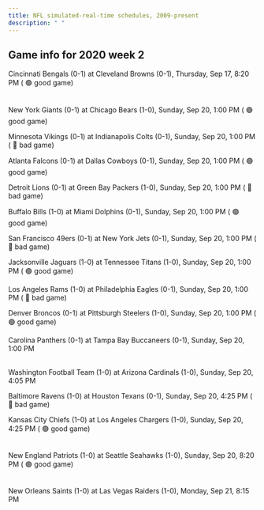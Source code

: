 ```yaml
---
title: NFL simulated-real-time schedules, 2009-present
description: " "
---
```


## Game info for 2020 week 2
Cincinnati Bengals (0-1) at Cleveland Browns (0-1), Thursday, Sep 17, 8:20 PM (	:green_circle: good game)

<br/>New York Giants (0-1) at Chicago Bears (1-0), Sunday, Sep 20, 1:00 PM (	:green_circle: good game)

Minnesota Vikings (0-1) at Indianapolis Colts (0-1), Sunday, Sep 20, 1:00 PM (	:red_circle: bad game)

Atlanta Falcons (0-1) at Dallas Cowboys (0-1), Sunday, Sep 20, 1:00 PM (	:green_circle: good game)

Detroit Lions (0-1) at Green Bay Packers (1-0), Sunday, Sep 20, 1:00 PM (	:red_circle: bad game)

Buffalo Bills (1-0) at Miami Dolphins (0-1), Sunday, Sep 20, 1:00 PM (	:green_circle: good game)

San Francisco 49ers (0-1) at New York Jets (0-1), Sunday, Sep 20, 1:00 PM (	:red_circle: bad game)

Jacksonville Jaguars (1-0) at Tennessee Titans (1-0), Sunday, Sep 20, 1:00 PM (	:green_circle: good game)

Los Angeles Rams (1-0) at Philadelphia Eagles (0-1), Sunday, Sep 20, 1:00 PM (	:red_circle: bad game)

Denver Broncos (0-1) at Pittsburgh Steelers (1-0), Sunday, Sep 20, 1:00 PM (	:green_circle: good game)

Carolina Panthers (0-1) at Tampa Bay Buccaneers (0-1), Sunday, Sep 20, 1:00 PM

<br/>Washington Football Team (1-0) at Arizona Cardinals (1-0), Sunday, Sep 20, 4:05 PM

Baltimore Ravens (1-0) at Houston Texans (0-1), Sunday, Sep 20, 4:25 PM (	:red_circle: bad game)

Kansas City Chiefs (1-0) at Los Angeles Chargers (1-0), Sunday, Sep 20, 4:25 PM (	:green_circle: good game)

<br/>New England Patriots (1-0) at Seattle Seahawks (1-0), Sunday, Sep 20, 8:20 PM (	:green_circle: good game)

<br/>New Orleans Saints (1-0) at Las Vegas Raiders (1-0), Monday, Sep 21, 8:15 PM

